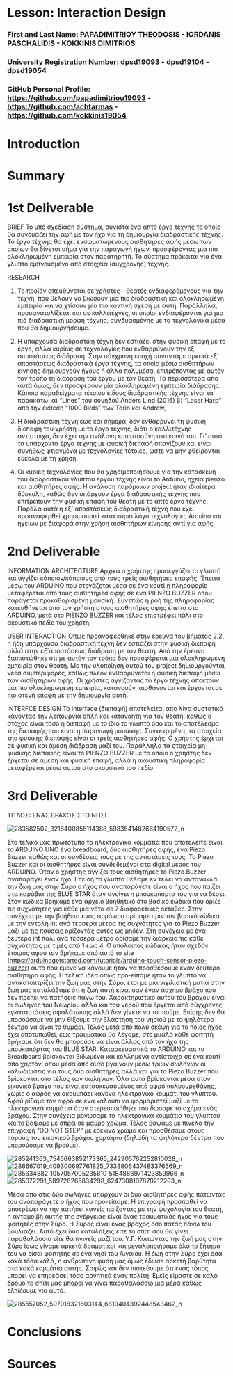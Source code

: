# Lesson: Interaction Design

### First and Last Name: PAPADIMITRIOY THEODOSIS - IORDANIS PASCHALIDIS - KOKKINIS DIMITRIOS
### University Registration Number: dpsd19093 - dpsd19104 - dpsd19054
### GitHub Personal Profile: https://github.com/papadimitriou19093 - https://github.com/achtarmas - https://github.com/kokkinis19054

# Introduction

# Summary


# 1st Deliverable
BRIEF
Το υπό σχεδίαση σύστημα, συνιστά ένα απτό έργο τέχνης το οποίο θα συνδυάζει την αφή με τον ήχο για τη δημιουργία διαδραστικής τέχνης. Το έργο τέχνης θα έχει ενσωματωμένους αισθητήρες αφής μέσω των οποίων θα δίνεται σήμα για την παραγωγή ήχων, προσφέροντας μια πιό ολοκληρωμένη εμπειρία στον παρατηρητή. Το σύστημα πρόκειται για ένα γλυπτό εμπνευσμένο από στοιχεία (σύγχρονης) τέχνης.

RESEARCH
   1. Το προϊόν απευθύνεται σε χρήστες - θεατές ενδιαφερόμενους για την τέχνη, που θέλουν να βιώσουν μια πιο διαδραστική και ολοκληρωμένη εμπειρία και να χτίσουν μία πιο κοντινή σχέση με αυτή. Παράλληλα, προσανατολίζεται και σε καλλιτέχνες, οι οποίοι ενδιαφέρονται για μια πιό διαδραστική μορφή τέχνης, συνδυασμένης με τα τεχνολογικά μέσα που θα δημιουργήσουμε.

   2. Η υπάρχουσα διαδραστική τέχνη δεν εστιάζει στην φυσική επαφή με το έργο, αλλά κυρίως σε τεχνολογίες που ενθαρρύνουν την εξ’ αποστάσεως διάδραση. Στην σύγχρονη εποχή συναντάμε αρκετά εξ’ αποστάσεως διαδραστικά έργα τέχνης, τα οποία μέσω αισθητήρων κίνησης δημιουργούν ήχους ή άλλα πολυμέσα, επιτρέποντας με αυτόν τον τρόπο τη διάδραση του έργου με τον θεατή. Τα περισσότερα απο αυτά όμως, δεν προσφέρουν μία ολοκληρωμένη εμπειρία διάδρασης. Κάποια παραδείγματα τέτοιου είδους διαδραστικής τέχνης είναι τα παρακάτω:
α) “Lines” του σουηδού Anders Lind (2016)
β) “Laser Harp” από την έκθεση “1000 Birds” των Torin και Andrew, 

   3. Η διαδραστική τέχνη έως και σήμερα, δεν ενθαρρύνει τη φυσική διεπαφή του χρήστη με το έργο τέχνης, διότι ο καλλιτέχνης αντίστοιχα, δεν έχει την ανάλογη εμπιστοσύνη στο κοινό του. Γι’ αυτό τα υπάρχοντα έργα τέχνης με φυσική διεπαφή σπανίζουν και είναι συνήθως φτιαγμένα με τεχνολογίες τέτοιες,  ώστε να μην φθείρονται εύκολα με τη χρήση.
   
   4. Οι κύριες τεχνολογίες που θα χρησιμοποιήσουμε για την κατασκευή του διαδραστικού γλυπτού έργου τέχνης είναι το Arduino, ηχεία pienzo και αισθητήρες αφής. Η ανάλυση παρόμοιων project ήταν ιδιαίτερα δύσκολη, καθώς δεν υπάρχουν έργα διαδραστικής τέχνης που επιτρέπουν την φυσική επαφή του θεατή με το απτό έργο τέχνης. Παρόλα αυτά η εξ’ αποστάσεως διαδραστική τέχνη που έχει προαναφερθεί χρησιμοποιεί κατά κύριο λόγο τεχνολογίες Arduino και ηχείων με διαφορά στην χρήση αισθητήρων κίνησης αντί για αφής.      


# 2nd Deliverable

INFORMATION ARCHITECTURE 
Αρχικά ο χρήστης προσεγγύζει το γλυπτό και αγγίζει κάποιον/κάποιους από τους τρείς αισθητήρες επαφής. Έπειτα μέσω του ARDUINO που στεγάζεται μέσα σε ένα κουτί η πληροφορίε μεταφέρεται απο τους αισθητήρεσ αφής σε ένα PIENZO BUZZER όπου παράγεται προκαθορισμένη μουσική. Συνεπώς η ροή της πληροφορίας κατευθήνεται από τον χρήστη στους αισθητήρες αφής έπειτα στο ARDUINO, μετά στο PIENZO BUZZER και τέλος επιστρέφει πάλι στο ακουστικό πεδίο του χρήστη.

USER INTERACTION 
Όπως προαναφέρθηκε στην έρευνα του βήματος 2.2, η ήδη υπάρχουσα διαδραστική τέχνη δεν εστιάζει στην φυσική διεπαφή αλλά στην εξ΄αποστάσεως διάδραση με τον θεατή. Από την έρευνα διαπιστώθηκε ότι με αυτόν τον τρόπο δεν προσφέρεται μια ολοκληρωμένη εμπειρία στον θεατή. Με την υλοποίηση αυτού του project δημιουργούνται νέεσ συμπεριφορές, καθώς πλέον ενθαρρύνεται η φυσική διεπαφή μέσω των αισθητήρων αφής. Οι χρήστες αγγίζοντας το έργο τέχνης αποκτούν μια πιο ολοκληρωμένη εμπειρία, κατανοούν, αισθάνονται και έρχονται σε πιο στενή επαφή με την δημιουργία αυτή.

INTERFCE DESIGN
Το interface (διεπαφή) αποτελείται απο λίγα συστατικά κάνοντασ την λειτουργία απλή και κατανοητή για τον θεατή, καθώς ο στόχος είναι τόσο η διεπαφή με το ίδιο το γλυπτό όσο και το αποτέλεσμα της διεπαφής που είναι η παραγωγή μουσικής. Συγκεκριμένα, τα στοιχεία τησ φυσικής διεπαφής είναι οι τρείς αισθητήρες αφής. Ο χρήστης έρχεται σε φυσική και άμεση διάδραση μαζί του. Παράλληλα τα στοιχεία μη φυσικής διεπαφής είναι το PIENZO BUZZER με το οποίο ο χρήστης δεν έρχεται σε άμεση και φυσική επαφή, αλλά η ακουστική πληροφορία μεταφέρεται μέσω αυτού στο ακουστικό του πεδίο 

# 3rd Deliverable 
ΤΙΤΛΟΣ: ΕΝΑΣ ΒΡΑΧΟΣ ΣΤΟ ΝΗΣΙ 

![283582502_3218400855114388_5983541482664190572_n](https://user-images.githubusercontent.com/100956248/173231909-41f98383-55ee-4257-92b3-7d0633e389ad.jpg)

Στο τελικό μας πρωτότυπο τα ηλεκτρονικά κομμάτια που αποτελείτε είναι το ARDUINO UNO ένα breadboard, δύο αισθητήρες αφής, ένα Piezo Buzzer καθώς και οι συνδέσεις τους  με της αντιστάσεις τους. To Piezo Buzzer και οι αισθητήρες είναι συνδεδεμένοι στα digital μέρος του ARDUINO. 
Όταν ο χρήστης αγγίζει τους αισθητήρες το Piezo Buzzer αναπαράγει έναν ήχο. Επειδή το γλυπτό θέλαμε εν τέλει να αντανακλά την ζωή μας στην Σύρο ο ήχος που αναπαράγετε είναι ο ήχος που παίζει στα καράβια της BLUE STAR όταν ανοίγει η μπουκαπόρτα του για να δέσει. 
Στον κώδικα βρήκαμε ένα αρχείο βοηθητικό στο βασικό κώδικα που όριζε τις συχνότητες για κάθε μια νότα σε 7 διαφορετικές οκτάβες. Στην συνέχεια με την βοήθεια ενός αρμόνιου ορίσαμε πριν τον βασικό κώδικα με την εντολή int ανά τέσσερα μέτρα τις συχνότητες για το Piezo Buzzer μαζί με τις παύσεις ορίζοντάς αυτές ως μηδέν. Στη συνέχεια με ένα δεύτερο int πάλι ανά τέσσερα μέτρα ορίσαμε την διάρκεια τις κάθε συχνότητας με τιμές από 1 έως 4. Ο υπόλοιπος κώδικας ήταν σχεδόν έτοιμος αφού τον βρήκαμε από αυτό το site (https://arduinogetstarted.com/tutorials/arduino-touch-sensor-piezo-buzzer) αυτό που έμενε να κάνουμε ήταν να προσθέσουμε έναν δεύτερο αισθητήρα αφής. 
Η τελική ιδέα όπως προ-είπαμε ήταν το γλυπτό να αντικατοπτρίζει την ζωή μας στην Σύρο, έτσι με μια νιχιλιστική ματιά στην ζωή μας καταλάβαμε ότι η ζωή αυτή είναι σαν έναν άσχημο βράχο που δεν πρέπει να πατήσεις πάνω του. Χαρακτηριστικό αυτού του βράχου είναι οι σωλήνες του Νεωρίου αλλά και του νερού που έρχεται από σύγχρονες εγκαταστάσεις αφαλάτωσης αλλά δεν γίνετε να το πιούμε. Επίσης δεν θα μπορούσαμε να μην θίξουμε την βλάστηση του νησιού με το ψηλότερο δέντρο να είναι το θυμάρι. Τέλος μετά από πολύ σκέψη για το ποιος ήχος έχει αποτυπωθεί, έως τραυματικά θα λέγαμε, στο μυαλό κάθε φοιτητή βρήκαμε ότι δεν θα μπορούσε να είναι άλλος από τον ήχο της μπουκαπόρτας του BLUE STAR. 
Κατασκευαστικά το ARDUINO και το Breadboard βρίσκονται βιδωμένα και κολλημένα αντίστοιχα σε ένα κουτί από χαρτόνι όπου μέσα από αυτό βγαίνουν μέσω τριών σωλήνων οι καλωδιώσεις για τους δύο αισθητήρες αλλά και για το Piezo Buzzer που βρίσκονται στο τέλος των σωλήνων. Όλα αυτά βρίσκονται μέσα στον εικονικό βράχο που είναι κατασκευασμένος από αφρό πολυουρεθάνης, χωρίς ο αφρός να ακουμπάει κανένα ηλεκτρονικό κομμάτι του γλυπτού. Αφού ρίξαμε τον αφρό σε ένα καλούπι να φορμαριστεί μαζί με τα ηλεκτρονικά κομμάτια όταν στερεοποιήθηκε του δώσαμε το σχήμα ενός βράχου. Στην συνέχεια μονώσαμε τα ηλεκτρονικά κομμάτια του γλυπτού και το βάψαμε με σπρέι σε μαύρο χρώμα. Τέλος βάψαμε με πινέλο την επιγραφή “DO NOT STEP” με κόκκινο χρώμα και προσθέσαμε στους πόρους του εικονικού βράχου χορτάρια (δηλαδή τα ψηλότερα δέντρα που μπορούσαμε να βρούμε).

![285241363_7545663852173365_242905762252810028_n](https://user-images.githubusercontent.com/100956248/173231932-01646e02-3f67-4b96-9bd0-979bb7b3377b.jpg)
![286667019_409300697761825_7333806437483376569_n](https://user-images.githubusercontent.com/100956248/173231935-5dc235c0-828e-48b5-ba80-3380ede6735b.jpg)
![285634882_1057057005235810_5184886971423859966_n](https://user-images.githubusercontent.com/100956248/173231942-fa6adfff-f26d-4407-a966-7b206e0dcfc9.jpg)
![285072291_589728265834298_6247308107870212293_n](https://user-images.githubusercontent.com/100956248/173231950-8d239e92-ca51-4e53-8d95-d855c51e8ed7.jpg)


Μέσα από στις δύο σωλήνες υπάρχουν οι δύο αισθητήρες αφής πατώντας του αναπαράγετε ο ήχος που προ-είπαμε. Η επιγραφή προσπαθεί να  αποτρέψει να την πατήσει κανείς παίζοντας με την ψυχολογία του θεατή, η ανταμοιβή αυτής της ενέργειας είναι ένας τραυματικός ήχος για τους φοιτητές στην Σύρο. 
Η Σύρος είναι ένας βράχος όσο πατάς πάνω του βουλιάζει. Αυτό έχει δύο καταλήξεις είτε το σπίτι σου θα γίνει παραθαλάσσιο είτε θα πνιγείς μαζί του.
Υ.Γ. 
Κοιτώντας την ζωή μας στην Σύρο ίσως γίναμε αρκετά δραματικοί και μεγαλοποιήσαμε όλο το ζήτημα του να είσαι φοιτητής σε ένα νησί του Αιγαίου. Η ζωή στην Σύρο έχει όσα κακά τόσα καλά, η ανθρώπινη φύση μας όμως έδωσε αρκετή βαρύτητα στα κακά κομμάτια αυτής. Σαφώς και δεν πιστεύουμε ότι ένας τόπος μπορεί να επηρεάσει τόσο αρνητικά έναν πολίτη. Εμείς είμαστε σε καλό δρόμο το σπίτι μας μπορεί να γίνει παραθαλάσσιο μια μέρα καθώς ελπίζουμε για αυτό.

![285557052_597018321603144_6819404392448543462_n](https://user-images.githubusercontent.com/100956248/173231959-0c81a462-ee8a-443a-a765-d1848f79f9cf.jpg)

# Conclusions


# Sources
